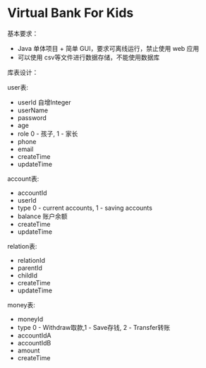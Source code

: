 # Virtual Bank For Kids

基本要求：
- Java 单体项目 + 简单 GUI，要求可离线运行，禁止使用 web 应用
- 可以使用 csv等文件进行数据存储，不能使用数据库

库表设计：

user表:
- userId 自增Integer
- userName
- password
- age
- role 0 - 孩子, 1 - 家长
- phone
- email
- createTime
- updateTime



account表:
- accountId
- userId
- type 0 - current accounts, 1 - saving accounts
- balance 账户余额
- createTime
- updateTime


relation表:
- relationId
- parentId
- childId
- createTime
- updateTime


money表:
- moneyId
- type 0 - Withdraw取款,1 - Save存钱, 2 - Transfer转账
- accountIdA
- accountIdB
- amount
- createTime

